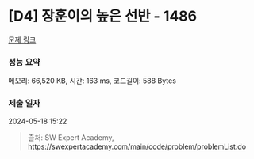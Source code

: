 # [D4] 장훈이의 높은 선반 - 1486 

[문제 링크](https://swexpertacademy.com/main/code/problem/problemDetail.do?contestProbId=AV2b7Yf6ABcBBASw) 

### 성능 요약

메모리: 66,520 KB, 시간: 163 ms, 코드길이: 588 Bytes

### 제출 일자

2024-05-18 15:22



> 출처: SW Expert Academy, https://swexpertacademy.com/main/code/problem/problemList.do